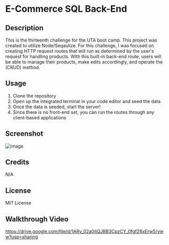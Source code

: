 # E-Commerce SQL Back-End

## Description
This is the thirteenth challenge for the UTA boot camp. This project was created to utilize Node/Seqaulize. For this challenge, I was focused on creating HTTP request routes that will run as determined by the user's request for handling products. With this built-in back-end route, users will be able to manage their products, make edits accordingly, and operate the (CRUD) method. 

## Usage 
1. Clone the repository
2. Open up the integrated terminal in your code editor and seed the data
3. Once the data is seeded, start the server!
4. Since there is no front-end set, you can run the routes through any client-based applications

## Screenshot 
![image](https://github.com/Jaek23/E-commerce-back-end-/assets/141678374/c384beca-b633-4f6d-86d9-05f9719e3dd0)

## Credits 
N/A

## License
MIT License 

## Walkthrough Video 
https://drive.google.com/file/d/1ARy_02a0jtQJBB3CpzCY_0fgfZ6xErw5/view?usp=sharing
